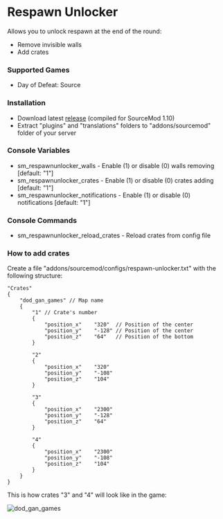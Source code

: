 # Respawn Unlocker

Allows you to unlock respawn at the end of the round:

* Remove invisible walls
* Add crates

### Supported Games

* Day of Defeat: Source

### Installation

* Download latest [release](https://github.com/dronelektron/respawn-unlocker/releases) (compiled for SourceMod 1.10)
* Extract "plugins" and "translations" folders to "addons/sourcemod" folder of your server

### Console Variables

* sm_respawnunlocker_walls - Enable (1) or disable (0) walls removing [default: "1"]
* sm_respawnunlocker_crates - Enable (1) or disable (0) crates adding [default: "1"]
* sm_respawnunlocker_notifications - Enable (1) or disable (0) notifications [default: "1"]

### Console Commands

* sm_respawnunlocker_reload_crates - Reload crates from config file

### How to add crates

Create a file "addons/sourcemod/configs/respawn-unlocker.txt" with the following structure:

```
"Crates"
{
    "dod_gan_games" // Map name
    {
        "1" // Crate's number
        {
            "position_x"    "320"  // Position of the center
            "position_y"    "-128" // Position of the center
            "position_z"    "64"   // Position of the bottom
        }

        "2"
        {
            "position_x"    "320"
            "position_y"    "-108"
            "position_z"    "104"
        }

        "3"
        {
            "position_x"    "2300"
            "position_y"    "-128"
            "position_z"    "64"
        }

        "4"
        {
            "position_x"    "2300"
            "position_y"    "-108"
            "position_z"    "104"
        }
    }
}
```

This is how crates "3" and "4" will look like in the game:

![dod_gan_games](https://i.imgur.com/uxp9rcY.png)
